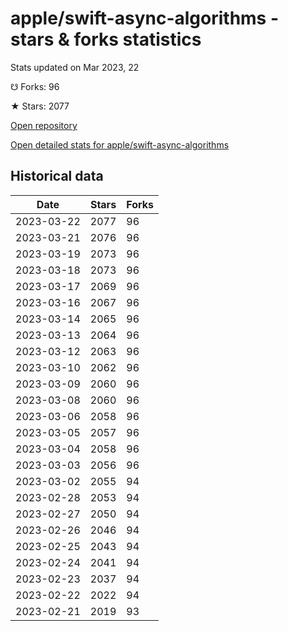 # apple/swift-async-algorithms - stars & forks statistics

Stats updated on Mar 2023, 22

☋ Forks: 96

★ Stars: 2077

[Open repository](https://github.com/apple/swift-async-algorithms)

[Open detailed stats for apple/swift-async-algorithms](https://reviewgithub.com/rep/apple/swift-async-algorithms)

## Historical data
| Date | Stars | Forks |
|------|-------|-------|
| 2023-03-22 | 2077 | 96 | 
| 2023-03-21 | 2076 | 96 | 
| 2023-03-19 | 2073 | 96 | 
| 2023-03-18 | 2073 | 96 | 
| 2023-03-17 | 2069 | 96 | 
| 2023-03-16 | 2067 | 96 | 
| 2023-03-14 | 2065 | 96 | 
| 2023-03-13 | 2064 | 96 | 
| 2023-03-12 | 2063 | 96 | 
| 2023-03-10 | 2062 | 96 | 
| 2023-03-09 | 2060 | 96 | 
| 2023-03-08 | 2060 | 96 | 
| 2023-03-06 | 2058 | 96 | 
| 2023-03-05 | 2057 | 96 | 
| 2023-03-04 | 2058 | 96 | 
| 2023-03-03 | 2056 | 96 | 
| 2023-03-02 | 2055 | 94 | 
| 2023-02-28 | 2053 | 94 | 
| 2023-02-27 | 2050 | 94 | 
| 2023-02-26 | 2046 | 94 | 
| 2023-02-25 | 2043 | 94 | 
| 2023-02-24 | 2041 | 94 | 
| 2023-02-23 | 2037 | 94 | 
| 2023-02-22 | 2022 | 94 | 
| 2023-02-21 | 2019 | 93 | 

